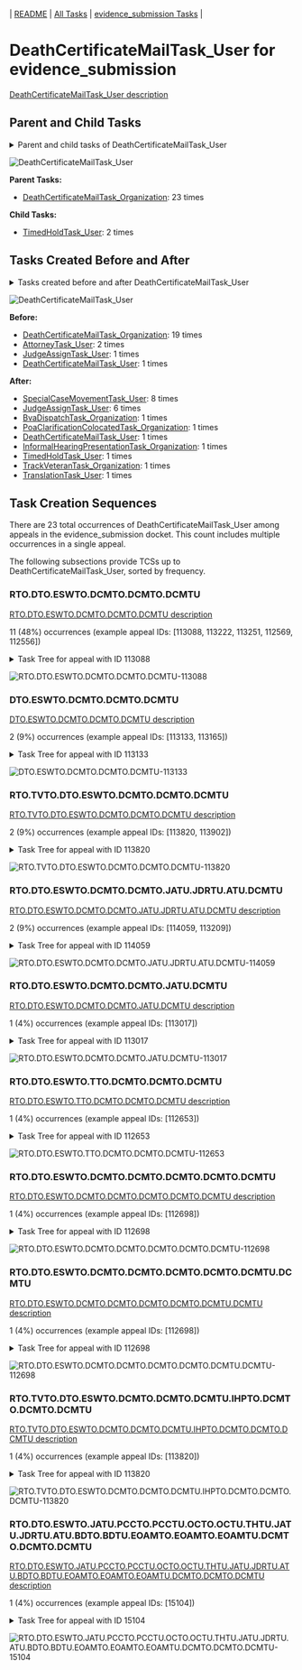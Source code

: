<!-- DO NOT EDIT THIS FILE.  This file is autogenerated. -->
| [README](../README.md) | [All Tasks](../alltasks.md) | [evidence_submission Tasks](tasklist.md) |

# DeathCertificateMailTask_User for evidence_submission

[DeathCertificateMailTask_User description](../descr/DeathCertificateMailTask_User.md)

## Parent and Child Tasks

<details><summary markdown='span'>Parent and child tasks of DeathCertificateMailTask_User
</summary>

```
digraph G {
rankdir=LR;
node [shape=box]
"DeathCertificateMailTask_User" -> "TimedHoldTask_User" [label=2]
"DeathCertificateMailTask_Organization" -> "DeathCertificateMailTask_User" [label=23]
}
```
</details>

![DeathCertificateMailTask_User](dot/DeathCertificateMailTask_User-parentchild.dot.png)

**Parent Tasks:**

   * [DeathCertificateMailTask_Organization](DeathCertificateMailTask_Organization.md): 23 times

**Child Tasks:**

   * [TimedHoldTask_User](TimedHoldTask_User.md): 2 times

## Tasks Created Before and After

<details><summary markdown='span'>Tasks created before and after DeathCertificateMailTask_User</summary>

```
digraph G {
rankdir=LR;

"DeathCertificateMailTask_User" -> "SpecialCaseMovementTask_User" [label=8]
"DeathCertificateMailTask_User" -> "JudgeAssignTask_User" [label=6]
"DeathCertificateMailTask_User" -> "TranslationTask_User" [label=1]
"DeathCertificateMailTask_User" -> "TrackVeteranTask_Organization" [label=1]
"DeathCertificateMailTask_User" -> "TimedHoldTask_User" [label=1]
"DeathCertificateMailTask_User" -> "PoaClarificationColocatedTask_Organization" [label=1]
"DeathCertificateMailTask_User" -> "InformalHearingPresentationTask_Organization" [label=1]
"DeathCertificateMailTask_User" -> "DeathCertificateMailTask_User" [label=1]
"DeathCertificateMailTask_User" -> "BvaDispatchTask_Organization" [label=1]
"DeathCertificateMailTask_Organization" -> "DeathCertificateMailTask_User" [label=19]
"AttorneyTask_User" -> "DeathCertificateMailTask_User" [label=2]
"JudgeAssignTask_User" -> "DeathCertificateMailTask_User" [label=1]
"DeathCertificateMailTask_User" -> "DeathCertificateMailTask_User" [label=1]
}
```
</details>

![DeathCertificateMailTask_User](dot/DeathCertificateMailTask_User.dot.png)

**Before:**

   * [DeathCertificateMailTask_Organization](DeathCertificateMailTask_Organization.md): 19 times
   * [AttorneyTask_User](AttorneyTask_User.md): 2 times
   * [JudgeAssignTask_User](JudgeAssignTask_User.md): 1 times
   * [DeathCertificateMailTask_User](DeathCertificateMailTask_User.md): 1 times

**After:**

   * [SpecialCaseMovementTask_User](SpecialCaseMovementTask_User.md): 8 times
   * [JudgeAssignTask_User](JudgeAssignTask_User.md): 6 times
   * [BvaDispatchTask_Organization](BvaDispatchTask_Organization.md): 1 times
   * [PoaClarificationColocatedTask_Organization](PoaClarificationColocatedTask_Organization.md): 1 times
   * [DeathCertificateMailTask_User](DeathCertificateMailTask_User.md): 1 times
   * [InformalHearingPresentationTask_Organization](InformalHearingPresentationTask_Organization.md): 1 times
   * [TimedHoldTask_User](TimedHoldTask_User.md): 1 times
   * [TrackVeteranTask_Organization](TrackVeteranTask_Organization.md): 1 times
   * [TranslationTask_User](TranslationTask_User.md): 1 times

## Task Creation Sequences

There are 23 total occurrences of DeathCertificateMailTask_User among appeals in the evidence_submission docket.  This count includes multiple occurrences in a single appeal.

The following subsections provide TCSs up to DeathCertificateMailTask_User, sorted by frequency.

### RTO.DTO.ESWTO.DCMTO.DCMTO.DCMTU

[RTO.DTO.ESWTO.DCMTO.DCMTO.DCMTU description](../descr/RTO.DTO.ESWTO.DCMTO.DCMTO.DCMTU.md)

11 (48%) occurrences (example appeal IDs: [113088, 113222, 113251, 112569, 112556])

<details><summary markdown='span'>Task Tree for appeal with ID 113088</summary>

```
@startuml
skinparam {
  ObjectBorderColor #555
  ObjectBorderThickness 0
  ObjectFontStyle bold
  ObjectFontSize 14
  ObjectAttributeFontColor #333
  ObjectAttributeFontSize 12
}
  object 0.RootTask #8dd3c7 {
Organization
}
  object 1.DistributionTask #ffffb3 {
Organization
}
  object 2.EvidenceSubmissionWindowTask #fccde5 {
Organization
}
  object 3.DeathCertificateMailTask #fb8072 {
Organization
}
  object 4.DeathCertificateMailTask #fb8072 {
Organization
}
  object 5.DeathCertificateMailTask #fb8072 {
User  <back:white>    </back>
}
  object 6.SpecialCaseMovementTask #8dd3c7 {
User
}
  object 7.JudgeAssignTask #ccebc5 {
User
}
  object 8.JudgeDecisionReviewTask #d9d9d9 {
User
}
  object 9.AttorneyTask #bc80bd {
User
}
  object 10.BvaDispatchTask #b3de69 {
Organization
}
  object 11.BvaDispatchTask #b3de69 {
User
}
0.RootTask -- 1.DistributionTask
1.DistributionTask -- 2.EvidenceSubmissionWindowTask
0.RootTask -- 3.DeathCertificateMailTask
3.DeathCertificateMailTask -- 4.DeathCertificateMailTask
4.DeathCertificateMailTask -- 5.DeathCertificateMailTask
1.DistributionTask -- 6.SpecialCaseMovementTask
0.RootTask -- 7.JudgeAssignTask
0.RootTask -- 8.JudgeDecisionReviewTask
8.JudgeDecisionReviewTask -- 9.AttorneyTask
0.RootTask -- 10.BvaDispatchTask
10.BvaDispatchTask -- 11.BvaDispatchTask
@enduml
```
</details>

![RTO.DTO.ESWTO.DCMTO.DCMTO.DCMTU-113088](uml/RTO.DTO.ESWTO.DCMTO.DCMTO.DCMTU-113088.png)

### DTO.ESWTO.DCMTO.DCMTO.DCMTU

[DTO.ESWTO.DCMTO.DCMTO.DCMTU description](../descr/DTO.ESWTO.DCMTO.DCMTO.DCMTU.md)

2 (9%) occurrences (example appeal IDs: [113133, 113165])

<details><summary markdown='span'>Task Tree for appeal with ID 113133</summary>

```
@startuml
skinparam {
  ObjectBorderColor #555
  ObjectBorderThickness 0
  ObjectFontStyle bold
  ObjectFontSize 14
  ObjectAttributeFontColor #333
  ObjectAttributeFontSize 12
}
  object 0.RootTask #8dd3c7 {
Organization
}
  object 1.DistributionTask #ffffb3 {
Organization
}
  object 2.EvidenceSubmissionWindowTask #fccde5 {
Organization
}
  object 3.DeathCertificateMailTask #fb8072 {
Organization
}
  object 4.DeathCertificateMailTask #fb8072 {
Organization
}
  object 5.DeathCertificateMailTask #fb8072 {
User  <back:white>    </back>
}
  object 6.JudgeAssignTask #ccebc5 {
User
}
0.RootTask -- 1.DistributionTask
1.DistributionTask -- 2.EvidenceSubmissionWindowTask
0.RootTask -- 3.DeathCertificateMailTask
3.DeathCertificateMailTask -- 4.DeathCertificateMailTask
4.DeathCertificateMailTask -- 5.DeathCertificateMailTask
0.RootTask -- 6.JudgeAssignTask
@enduml
```
</details>

![DTO.ESWTO.DCMTO.DCMTO.DCMTU-113133](uml/DTO.ESWTO.DCMTO.DCMTO.DCMTU-113133.png)

### RTO.TVTO.DTO.ESWTO.DCMTO.DCMTO.DCMTU

[RTO.TVTO.DTO.ESWTO.DCMTO.DCMTO.DCMTU description](../descr/RTO.TVTO.DTO.ESWTO.DCMTO.DCMTO.DCMTU.md)

2 (9%) occurrences (example appeal IDs: [113820, 113902])

<details><summary markdown='span'>Task Tree for appeal with ID 113820</summary>

```
@startuml
skinparam {
  ObjectBorderColor #555
  ObjectBorderThickness 0
  ObjectFontStyle bold
  ObjectFontSize 14
  ObjectAttributeFontColor #333
  ObjectAttributeFontSize 12
}
  object 0.RootTask #8dd3c7 {
Organization
}
  object 1.TrackVeteranTask #bebada {
Organization
}
  object 2.DistributionTask #ffffb3 {
Organization
}
  object 3.EvidenceSubmissionWindowTask #fccde5 {
Organization
}
  object 4.DeathCertificateMailTask #fb8072 {
Organization
}
  object 5.DeathCertificateMailTask #fb8072 {
Organization
}
  object 6.DeathCertificateMailTask #fb8072 {
User  <back:white>    </back>
}
  object 7.InformalHearingPresentationTask #fdb462 {
Organization
}
  object 8.InformalHearingPresentationTask #fdb462 {
User
}
  object 9.DeathCertificateMailTask #fb8072 {
Organization
}
  object 10.DeathCertificateMailTask #fb8072 {
Organization
}
  object 11.DeathCertificateMailTask #fb8072 {
User  <back:white>    </back>
}
  object 12.DeathCertificateMailTask #fb8072 {
User  <back:white>    </back>
}
  object 13.TimedHoldTask #fccde5 {
User
}
  object 14.InformalHearingPresentationTask #fdb462 {
User
}
  object 15.TimedHoldTask #fccde5 {
User
}
  object 16.JudgeAssignTask #ccebc5 {
User
}
  object 17.JudgeDecisionReviewTask #d9d9d9 {
User
}
  object 18.AttorneyTask #bc80bd {
User
}
  object 19.BvaDispatchTask #b3de69 {
Organization
}
  object 20.BvaDispatchTask #b3de69 {
User
}
0.RootTask -- 1.TrackVeteranTask
0.RootTask -- 2.DistributionTask
2.DistributionTask -- 3.EvidenceSubmissionWindowTask
0.RootTask -- 4.DeathCertificateMailTask
4.DeathCertificateMailTask -- 5.DeathCertificateMailTask
5.DeathCertificateMailTask -- 6.DeathCertificateMailTask
2.DistributionTask -- 7.InformalHearingPresentationTask
7.InformalHearingPresentationTask -- 8.InformalHearingPresentationTask
0.RootTask -- 9.DeathCertificateMailTask
9.DeathCertificateMailTask -- 10.DeathCertificateMailTask
10.DeathCertificateMailTask -- 11.DeathCertificateMailTask
10.DeathCertificateMailTask -- 12.DeathCertificateMailTask
12.DeathCertificateMailTask -- 13.TimedHoldTask
7.InformalHearingPresentationTask -- 14.InformalHearingPresentationTask
12.DeathCertificateMailTask -- 15.TimedHoldTask
0.RootTask -- 16.JudgeAssignTask
0.RootTask -- 17.JudgeDecisionReviewTask
17.JudgeDecisionReviewTask -- 18.AttorneyTask
0.RootTask -- 19.BvaDispatchTask
19.BvaDispatchTask -- 20.BvaDispatchTask
@enduml
```
</details>

![RTO.TVTO.DTO.ESWTO.DCMTO.DCMTO.DCMTU-113820](uml/RTO.TVTO.DTO.ESWTO.DCMTO.DCMTO.DCMTU-113820.png)

### RTO.DTO.ESWTO.DCMTO.DCMTO.JATU.JDRTU.ATU.DCMTU

[RTO.DTO.ESWTO.DCMTO.DCMTO.JATU.JDRTU.ATU.DCMTU description](../descr/RTO.DTO.ESWTO.DCMTO.DCMTO.JATU.JDRTU.ATU.DCMTU.md)

2 (9%) occurrences (example appeal IDs: [114059, 113209])

<details><summary markdown='span'>Task Tree for appeal with ID 114059</summary>

```
@startuml
skinparam {
  ObjectBorderColor #555
  ObjectBorderThickness 0
  ObjectFontStyle bold
  ObjectFontSize 14
  ObjectAttributeFontColor #333
  ObjectAttributeFontSize 12
}
  object 0.RootTask #8dd3c7 {
Organization
}
  object 1.DistributionTask #ffffb3 {
Organization
}
  object 2.EvidenceSubmissionWindowTask #fccde5 {
Organization
}
  object 3.DeathCertificateMailTask #fb8072 {
Organization
}
  object 4.DeathCertificateMailTask #fb8072 {
Organization
}
  object 5.DeathCertificateMailTask #fb8072 {
User  <back:white>    </back>
}
  object 6.JudgeAssignTask #ccebc5 {
User
}
  object 7.JudgeDecisionReviewTask #d9d9d9 {
User
}
  object 8.AttorneyTask #bc80bd {
User
}
  object 9.DeathCertificateMailTask #fb8072 {
User  <back:white>    </back>
}
  object 10.BvaDispatchTask #b3de69 {
Organization
}
  object 11.BvaDispatchTask #b3de69 {
User
}
0.RootTask -- 1.DistributionTask
1.DistributionTask -- 2.EvidenceSubmissionWindowTask
0.RootTask -- 3.DeathCertificateMailTask
3.DeathCertificateMailTask -- 4.DeathCertificateMailTask
4.DeathCertificateMailTask -- 5.DeathCertificateMailTask
0.RootTask -- 6.JudgeAssignTask
0.RootTask -- 7.JudgeDecisionReviewTask
7.JudgeDecisionReviewTask -- 8.AttorneyTask
4.DeathCertificateMailTask -- 9.DeathCertificateMailTask
0.RootTask -- 10.BvaDispatchTask
10.BvaDispatchTask -- 11.BvaDispatchTask
@enduml
```
</details>

![RTO.DTO.ESWTO.DCMTO.DCMTO.JATU.JDRTU.ATU.DCMTU-114059](uml/RTO.DTO.ESWTO.DCMTO.DCMTO.JATU.JDRTU.ATU.DCMTU-114059.png)

### RTO.DTO.ESWTO.DCMTO.DCMTO.JATU.DCMTU

[RTO.DTO.ESWTO.DCMTO.DCMTO.JATU.DCMTU description](../descr/RTO.DTO.ESWTO.DCMTO.DCMTO.JATU.DCMTU.md)

1 (4%) occurrences (example appeal IDs: [113017])

<details><summary markdown='span'>Task Tree for appeal with ID 113017</summary>

```
@startuml
skinparam {
  ObjectBorderColor #555
  ObjectBorderThickness 0
  ObjectFontStyle bold
  ObjectFontSize 14
  ObjectAttributeFontColor #333
  ObjectAttributeFontSize 12
}
  object 0.RootTask #8dd3c7 {
Organization
}
  object 1.DistributionTask #ffffb3 {
Organization
}
  object 2.EvidenceSubmissionWindowTask #fccde5 {
Organization
}
  object 3.DeathCertificateMailTask #fb8072 {
Organization
}
  object 4.DeathCertificateMailTask #fb8072 {
Organization
}
  object 5.DeathCertificateMailTask #fb8072 {
User  <back:white>    </back>
}
  object 6.JudgeAssignTask #ccebc5 {
User
}
  object 7.TimedHoldTask #fccde5 {
User
}
  object 8.DeathCertificateMailTask #fb8072 {
User  <back:white>    </back>
}
  object 9.JudgeDecisionReviewTask #d9d9d9 {
User
}
  object 10.AttorneyTask #bc80bd {
User
}
  object 11.JudgeAssignTask #ccebc5 {
User
}
  object 12.JudgeAssignTask #ccebc5 {
User
}
  object 13.JudgeDecisionReviewTask #d9d9d9 {
User
}
  object 14.AttorneyTask #bc80bd {
User
}
  object 15.BvaDispatchTask #b3de69 {
Organization
}
  object 16.BvaDispatchTask #b3de69 {
User
}
0.RootTask -- 1.DistributionTask
1.DistributionTask -- 2.EvidenceSubmissionWindowTask
0.RootTask -- 3.DeathCertificateMailTask
3.DeathCertificateMailTask -- 4.DeathCertificateMailTask
4.DeathCertificateMailTask -- 5.DeathCertificateMailTask
0.RootTask -- 6.JudgeAssignTask
8.DeathCertificateMailTask -- 7.TimedHoldTask
4.DeathCertificateMailTask -- 8.DeathCertificateMailTask
0.RootTask -- 9.JudgeDecisionReviewTask
9.JudgeDecisionReviewTask -- 10.AttorneyTask
0.RootTask -- 11.JudgeAssignTask
0.RootTask -- 12.JudgeAssignTask
0.RootTask -- 13.JudgeDecisionReviewTask
13.JudgeDecisionReviewTask -- 14.AttorneyTask
0.RootTask -- 15.BvaDispatchTask
15.BvaDispatchTask -- 16.BvaDispatchTask
@enduml
```
</details>

![RTO.DTO.ESWTO.DCMTO.DCMTO.JATU.DCMTU-113017](uml/RTO.DTO.ESWTO.DCMTO.DCMTO.JATU.DCMTU-113017.png)

### RTO.DTO.ESWTO.TTO.DCMTO.DCMTO.DCMTU

[RTO.DTO.ESWTO.TTO.DCMTO.DCMTO.DCMTU description](../descr/RTO.DTO.ESWTO.TTO.DCMTO.DCMTO.DCMTU.md)

1 (4%) occurrences (example appeal IDs: [112653])

<details><summary markdown='span'>Task Tree for appeal with ID 112653</summary>

```
@startuml
skinparam {
  ObjectBorderColor #555
  ObjectBorderThickness 0
  ObjectFontStyle bold
  ObjectFontSize 14
  ObjectAttributeFontColor #333
  ObjectAttributeFontSize 12
}
  object 0.RootTask #8dd3c7 {
Organization
}
  object 1.DistributionTask #ffffb3 {
Organization
}
  object 2.EvidenceSubmissionWindowTask #fccde5 {
Organization
}
  object 3.TranslationTask #bebada {
Organization
}
  object 4.DeathCertificateMailTask #fb8072 {
Organization
}
  object 5.DeathCertificateMailTask #fb8072 {
Organization
}
  object 6.DeathCertificateMailTask #fb8072 {
User  <back:white>    </back>
}
  object 7.TimedHoldTask #fccde5 {
User
}
  object 8.TranslationTask #bebada {
User
}
  object 9.DeathCertificateMailTask #fb8072 {
User  <back:white>    </back>
}
  object 10.TranslationTask #bebada {
User
}
  object 11.JudgeAssignTask #ccebc5 {
User
}
  object 12.JudgeDecisionReviewTask #d9d9d9 {
User
}
  object 13.AttorneyTask #bc80bd {
User
}
  object 14.BvaDispatchTask #b3de69 {
Organization
}
  object 15.BvaDispatchTask #b3de69 {
User
}
0.RootTask -- 1.DistributionTask
1.DistributionTask -- 2.EvidenceSubmissionWindowTask
1.DistributionTask -- 3.TranslationTask
0.RootTask -- 4.DeathCertificateMailTask
4.DeathCertificateMailTask -- 5.DeathCertificateMailTask
5.DeathCertificateMailTask -- 6.DeathCertificateMailTask
9.DeathCertificateMailTask -- 7.TimedHoldTask
3.TranslationTask -- 8.TranslationTask
5.DeathCertificateMailTask -- 9.DeathCertificateMailTask
3.TranslationTask -- 10.TranslationTask
0.RootTask -- 11.JudgeAssignTask
0.RootTask -- 12.JudgeDecisionReviewTask
12.JudgeDecisionReviewTask -- 13.AttorneyTask
0.RootTask -- 14.BvaDispatchTask
14.BvaDispatchTask -- 15.BvaDispatchTask
@enduml
```
</details>

![RTO.DTO.ESWTO.TTO.DCMTO.DCMTO.DCMTU-112653](uml/RTO.DTO.ESWTO.TTO.DCMTO.DCMTO.DCMTU-112653.png)

### RTO.DTO.ESWTO.DCMTO.DCMTO.DCMTO.DCMTO.DCMTU

[RTO.DTO.ESWTO.DCMTO.DCMTO.DCMTO.DCMTO.DCMTU description](../descr/RTO.DTO.ESWTO.DCMTO.DCMTO.DCMTO.DCMTO.DCMTU.md)

1 (4%) occurrences (example appeal IDs: [112698])

<details><summary markdown='span'>Task Tree for appeal with ID 112698</summary>

```
@startuml
skinparam {
  ObjectBorderColor #555
  ObjectBorderThickness 0
  ObjectFontStyle bold
  ObjectFontSize 14
  ObjectAttributeFontColor #333
  ObjectAttributeFontSize 12
}
  object 0.RootTask #8dd3c7 {
Organization
}
  object 1.DistributionTask #ffffb3 {
Organization
}
  object 2.EvidenceSubmissionWindowTask #fccde5 {
Organization
}
  object 3.DeathCertificateMailTask #fb8072 {
Organization
}
  object 4.DeathCertificateMailTask #fb8072 {
Organization
}
  object 5.DeathCertificateMailTask #fb8072 {
User  <back:white>    </back>
}
  object 6.DeathCertificateMailTask #fb8072 {
Organization
}
  object 7.DeathCertificateMailTask #fb8072 {
Organization
}
  object 8.DeathCertificateMailTask #fb8072 {
User  <back:white>    </back>
}
  object 9.DeathCertificateMailTask #fb8072 {
User  <back:white>    </back>
}
  object 10.SpecialCaseMovementTask #8dd3c7 {
User
}
  object 11.JudgeAssignTask #ccebc5 {
User
}
  object 12.JudgeDecisionReviewTask #d9d9d9 {
User
}
  object 13.AttorneyTask #bc80bd {
User
}
  object 14.ExtensionRequestMailTask #fdb462 {
Organization
}
  object 15.ExtensionRequestMailTask #fdb462 {
Organization
}
  object 16.ExtensionRequestMailTask #fdb462 {
User
}
  object 17.BvaDispatchTask #b3de69 {
Organization
}
  object 18.BvaDispatchTask #b3de69 {
User
}
0.RootTask -- 1.DistributionTask
1.DistributionTask -- 2.EvidenceSubmissionWindowTask
0.RootTask -- 3.DeathCertificateMailTask
3.DeathCertificateMailTask -- 4.DeathCertificateMailTask
4.DeathCertificateMailTask -- 5.DeathCertificateMailTask
0.RootTask -- 6.DeathCertificateMailTask
6.DeathCertificateMailTask -- 7.DeathCertificateMailTask
7.DeathCertificateMailTask -- 8.DeathCertificateMailTask
4.DeathCertificateMailTask -- 9.DeathCertificateMailTask
1.DistributionTask -- 10.SpecialCaseMovementTask
0.RootTask -- 11.JudgeAssignTask
0.RootTask -- 12.JudgeDecisionReviewTask
12.JudgeDecisionReviewTask -- 13.AttorneyTask
0.RootTask -- 14.ExtensionRequestMailTask
14.ExtensionRequestMailTask -- 15.ExtensionRequestMailTask
15.ExtensionRequestMailTask -- 16.ExtensionRequestMailTask
0.RootTask -- 17.BvaDispatchTask
17.BvaDispatchTask -- 18.BvaDispatchTask
@enduml
```
</details>

![RTO.DTO.ESWTO.DCMTO.DCMTO.DCMTO.DCMTO.DCMTU-112698](uml/RTO.DTO.ESWTO.DCMTO.DCMTO.DCMTO.DCMTO.DCMTU-112698.png)

### RTO.DTO.ESWTO.DCMTO.DCMTO.DCMTO.DCMTO.DCMTU.DCMTU

[RTO.DTO.ESWTO.DCMTO.DCMTO.DCMTO.DCMTO.DCMTU.DCMTU description](../descr/RTO.DTO.ESWTO.DCMTO.DCMTO.DCMTO.DCMTO.DCMTU.DCMTU.md)

1 (4%) occurrences (example appeal IDs: [112698])

<details><summary markdown='span'>Task Tree for appeal with ID 112698</summary>

```
@startuml
skinparam {
  ObjectBorderColor #555
  ObjectBorderThickness 0
  ObjectFontStyle bold
  ObjectFontSize 14
  ObjectAttributeFontColor #333
  ObjectAttributeFontSize 12
}
  object 0.RootTask #8dd3c7 {
Organization
}
  object 1.DistributionTask #ffffb3 {
Organization
}
  object 2.EvidenceSubmissionWindowTask #fccde5 {
Organization
}
  object 3.DeathCertificateMailTask #fb8072 {
Organization
}
  object 4.DeathCertificateMailTask #fb8072 {
Organization
}
  object 5.DeathCertificateMailTask #fb8072 {
User  <back:white>    </back>
}
  object 6.DeathCertificateMailTask #fb8072 {
Organization
}
  object 7.DeathCertificateMailTask #fb8072 {
Organization
}
  object 8.DeathCertificateMailTask #fb8072 {
User  <back:white>    </back>
}
  object 9.DeathCertificateMailTask #fb8072 {
User  <back:white>    </back>
}
  object 10.SpecialCaseMovementTask #8dd3c7 {
User
}
  object 11.JudgeAssignTask #ccebc5 {
User
}
  object 12.JudgeDecisionReviewTask #d9d9d9 {
User
}
  object 13.AttorneyTask #bc80bd {
User
}
  object 14.ExtensionRequestMailTask #fdb462 {
Organization
}
  object 15.ExtensionRequestMailTask #fdb462 {
Organization
}
  object 16.ExtensionRequestMailTask #fdb462 {
User
}
  object 17.BvaDispatchTask #b3de69 {
Organization
}
  object 18.BvaDispatchTask #b3de69 {
User
}
0.RootTask -- 1.DistributionTask
1.DistributionTask -- 2.EvidenceSubmissionWindowTask
0.RootTask -- 3.DeathCertificateMailTask
3.DeathCertificateMailTask -- 4.DeathCertificateMailTask
4.DeathCertificateMailTask -- 5.DeathCertificateMailTask
0.RootTask -- 6.DeathCertificateMailTask
6.DeathCertificateMailTask -- 7.DeathCertificateMailTask
7.DeathCertificateMailTask -- 8.DeathCertificateMailTask
4.DeathCertificateMailTask -- 9.DeathCertificateMailTask
1.DistributionTask -- 10.SpecialCaseMovementTask
0.RootTask -- 11.JudgeAssignTask
0.RootTask -- 12.JudgeDecisionReviewTask
12.JudgeDecisionReviewTask -- 13.AttorneyTask
0.RootTask -- 14.ExtensionRequestMailTask
14.ExtensionRequestMailTask -- 15.ExtensionRequestMailTask
15.ExtensionRequestMailTask -- 16.ExtensionRequestMailTask
0.RootTask -- 17.BvaDispatchTask
17.BvaDispatchTask -- 18.BvaDispatchTask
@enduml
```
</details>

![RTO.DTO.ESWTO.DCMTO.DCMTO.DCMTO.DCMTO.DCMTU.DCMTU-112698](uml/RTO.DTO.ESWTO.DCMTO.DCMTO.DCMTO.DCMTO.DCMTU.DCMTU-112698.png)

### RTO.TVTO.DTO.ESWTO.DCMTO.DCMTO.DCMTU.IHPTO.DCMTO.DCMTO.DCMTU

[RTO.TVTO.DTO.ESWTO.DCMTO.DCMTO.DCMTU.IHPTO.DCMTO.DCMTO.DCMTU description](../descr/RTO.TVTO.DTO.ESWTO.DCMTO.DCMTO.DCMTU.IHPTO.DCMTO.DCMTO.DCMTU.md)

1 (4%) occurrences (example appeal IDs: [113820])

<details><summary markdown='span'>Task Tree for appeal with ID 113820</summary>

```
@startuml
skinparam {
  ObjectBorderColor #555
  ObjectBorderThickness 0
  ObjectFontStyle bold
  ObjectFontSize 14
  ObjectAttributeFontColor #333
  ObjectAttributeFontSize 12
}
  object 0.RootTask #8dd3c7 {
Organization
}
  object 1.TrackVeteranTask #bebada {
Organization
}
  object 2.DistributionTask #ffffb3 {
Organization
}
  object 3.EvidenceSubmissionWindowTask #fccde5 {
Organization
}
  object 4.DeathCertificateMailTask #fb8072 {
Organization
}
  object 5.DeathCertificateMailTask #fb8072 {
Organization
}
  object 6.DeathCertificateMailTask #fb8072 {
User  <back:white>    </back>
}
  object 7.InformalHearingPresentationTask #fdb462 {
Organization
}
  object 8.InformalHearingPresentationTask #fdb462 {
User
}
  object 9.DeathCertificateMailTask #fb8072 {
Organization
}
  object 10.DeathCertificateMailTask #fb8072 {
Organization
}
  object 11.DeathCertificateMailTask #fb8072 {
User  <back:white>    </back>
}
  object 12.DeathCertificateMailTask #fb8072 {
User  <back:white>    </back>
}
  object 13.TimedHoldTask #fccde5 {
User
}
  object 14.InformalHearingPresentationTask #fdb462 {
User
}
  object 15.TimedHoldTask #fccde5 {
User
}
  object 16.JudgeAssignTask #ccebc5 {
User
}
  object 17.JudgeDecisionReviewTask #d9d9d9 {
User
}
  object 18.AttorneyTask #bc80bd {
User
}
  object 19.BvaDispatchTask #b3de69 {
Organization
}
  object 20.BvaDispatchTask #b3de69 {
User
}
0.RootTask -- 1.TrackVeteranTask
0.RootTask -- 2.DistributionTask
2.DistributionTask -- 3.EvidenceSubmissionWindowTask
0.RootTask -- 4.DeathCertificateMailTask
4.DeathCertificateMailTask -- 5.DeathCertificateMailTask
5.DeathCertificateMailTask -- 6.DeathCertificateMailTask
2.DistributionTask -- 7.InformalHearingPresentationTask
7.InformalHearingPresentationTask -- 8.InformalHearingPresentationTask
0.RootTask -- 9.DeathCertificateMailTask
9.DeathCertificateMailTask -- 10.DeathCertificateMailTask
10.DeathCertificateMailTask -- 11.DeathCertificateMailTask
10.DeathCertificateMailTask -- 12.DeathCertificateMailTask
12.DeathCertificateMailTask -- 13.TimedHoldTask
7.InformalHearingPresentationTask -- 14.InformalHearingPresentationTask
12.DeathCertificateMailTask -- 15.TimedHoldTask
0.RootTask -- 16.JudgeAssignTask
0.RootTask -- 17.JudgeDecisionReviewTask
17.JudgeDecisionReviewTask -- 18.AttorneyTask
0.RootTask -- 19.BvaDispatchTask
19.BvaDispatchTask -- 20.BvaDispatchTask
@enduml
```
</details>

![RTO.TVTO.DTO.ESWTO.DCMTO.DCMTO.DCMTU.IHPTO.DCMTO.DCMTO.DCMTU-113820](uml/RTO.TVTO.DTO.ESWTO.DCMTO.DCMTO.DCMTU.IHPTO.DCMTO.DCMTO.DCMTU-113820.png)

### RTO.DTO.ESWTO.JATU.PCCTO.PCCTU.OCTO.OCTU.THTU.JATU.JDRTU.ATU.BDTO.BDTU.EOAMTO.EOAMTO.EOAMTU.DCMTO.DCMTO.DCMTU

[RTO.DTO.ESWTO.JATU.PCCTO.PCCTU.OCTO.OCTU.THTU.JATU.JDRTU.ATU.BDTO.BDTU.EOAMTO.EOAMTO.EOAMTU.DCMTO.DCMTO.DCMTU description](../descr/RTO.DTO.ESWTO.JATU.PCCTO.PCCTU.OCTO.OCTU.THTU.JATU.JDRTU.ATU.BDTO.BDTU.EOAMTO.EOAMTO.EOAMTU.DCMTO.DCMTO.DCMTU.md)

1 (4%) occurrences (example appeal IDs: [15104])

<details><summary markdown='span'>Task Tree for appeal with ID 15104</summary>

```
@startuml
skinparam {
  ObjectBorderColor #555
  ObjectBorderThickness 0
  ObjectFontStyle bold
  ObjectFontSize 14
  ObjectAttributeFontColor #333
  ObjectAttributeFontSize 12
}
  object 0.RootTask #8dd3c7 {
Organization
}
  object 1.DistributionTask #ffffb3 {
Organization
}
  object 2.EvidenceSubmissionWindowTask #fccde5 {
Organization
}
  object 3.JudgeAssignTask #ccebc5 {
User
}
  object 4.JudgeDecisionReviewTask #d9d9d9 {
User
}
  object 5.AttorneyTask #bc80bd {
User
}
  object 6.PoaClarificationColocatedTask #bebada {
Organization
}
  object 7.PoaClarificationColocatedTask #bebada {
User
}
  object 8.OtherColocatedTask #80b1d3 {
Organization
}
  object 9.OtherColocatedTask #80b1d3 {
User
}
  object 10.TimedHoldTask #fccde5 {
User
}
  object 11.JudgeAssignTask #ccebc5 {
User
}
  object 12.JudgeDecisionReviewTask #d9d9d9 {
User
}
  object 13.AttorneyTask #bc80bd {
User
}
  object 14.BvaDispatchTask #b3de69 {
Organization
}
  object 15.BvaDispatchTask #b3de69 {
User
}
  object 16.EvidenceOrArgumentMailTask #ffffb3 {
Organization
}
  object 17.EvidenceOrArgumentMailTask #ffffb3 {
Organization
}
  object 18.EvidenceOrArgumentMailTask #ffffb3 {
User
}
  object 19.DeathCertificateMailTask #fb8072 {
Organization
}
  object 20.DeathCertificateMailTask #fb8072 {
Organization
}
  object 21.DeathCertificateMailTask #fb8072 {
User  <back:white>    </back>
}
  object 22.DeathCertificateMailTask #fb8072 {
User  <back:white>    </back>
}
0.RootTask -- 1.DistributionTask
1.DistributionTask -- 2.EvidenceSubmissionWindowTask
0.RootTask -- 3.JudgeAssignTask
0.RootTask -- 4.JudgeDecisionReviewTask
4.JudgeDecisionReviewTask -- 5.AttorneyTask
5.AttorneyTask -- 6.PoaClarificationColocatedTask
6.PoaClarificationColocatedTask -- 7.PoaClarificationColocatedTask
5.AttorneyTask -- 8.OtherColocatedTask
8.OtherColocatedTask -- 9.OtherColocatedTask
9.OtherColocatedTask -- 10.TimedHoldTask
0.RootTask -- 11.JudgeAssignTask
0.RootTask -- 12.JudgeDecisionReviewTask
12.JudgeDecisionReviewTask -- 13.AttorneyTask
0.RootTask -- 14.BvaDispatchTask
14.BvaDispatchTask -- 15.BvaDispatchTask
0.RootTask -- 16.EvidenceOrArgumentMailTask
16.EvidenceOrArgumentMailTask -- 17.EvidenceOrArgumentMailTask
17.EvidenceOrArgumentMailTask -- 18.EvidenceOrArgumentMailTask
0.RootTask -- 19.DeathCertificateMailTask
19.DeathCertificateMailTask -- 20.DeathCertificateMailTask
20.DeathCertificateMailTask -- 21.DeathCertificateMailTask
20.DeathCertificateMailTask -- 22.DeathCertificateMailTask
@enduml
```
</details>

![RTO.DTO.ESWTO.JATU.PCCTO.PCCTU.OCTO.OCTU.THTU.JATU.JDRTU.ATU.BDTO.BDTU.EOAMTO.EOAMTO.EOAMTU.DCMTO.DCMTO.DCMTU-15104](uml/RTO.DTO.ESWTO.JATU.PCCTO.PCCTU.OCTO.OCTU.THTU.JATU.JDRTU.ATU.BDTO.BDTU.EOAMTO.EOAMTO.EOAMTU.DCMTO.DCMTO.DCMTU-15104.png)

